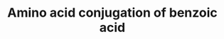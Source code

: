 ---
annotations:
- id: PW:0000011
  parent: classic metabolic pathway
  type: Pathway Ontology
  value: amino acid metabolic pathway
authors:
- MaintBot
- Khanspers
- Mkutmon
- Mick Eikelhof
description: ''
last-edited: 2019-08-16
organisms:
- Bos taurus
redirect_from:
- /index.php/Pathway:WP1008
- /instance/WP1008
- /instance/WP1008_rr105985
revision: r105985
schema-jsonld:
- '@context': https://schema.org/
  '@id': https://wikipathways.github.io/pathways/WP1008.html
  '@type': Dataset
  creator:
    '@type': Organization
    name: WikiPathways
  description: ''
  keywords:
  - ACSS2
  - AMP
  - ATP
  - Acetyl CoA
  - Benzoic acid
  - Benzoic acid AMP ester
  - Benzoyl-CoA
  - Coenzyme A
  - GLYAT
  - GLYATL2
  - Phosphate
  - glycine
  - hippuric acid
  license: CC0
  name: Amino acid conjugation of benzoic acid
seo: CreativeWork
title: Amino acid conjugation of benzoic acid
wpid: WP1008
---